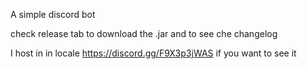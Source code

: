 A simple discord bot

check release tab to download the .jar and to see che changelog 

I host in in locale https://discord.gg/F9X3p3jWAS if you want to see it